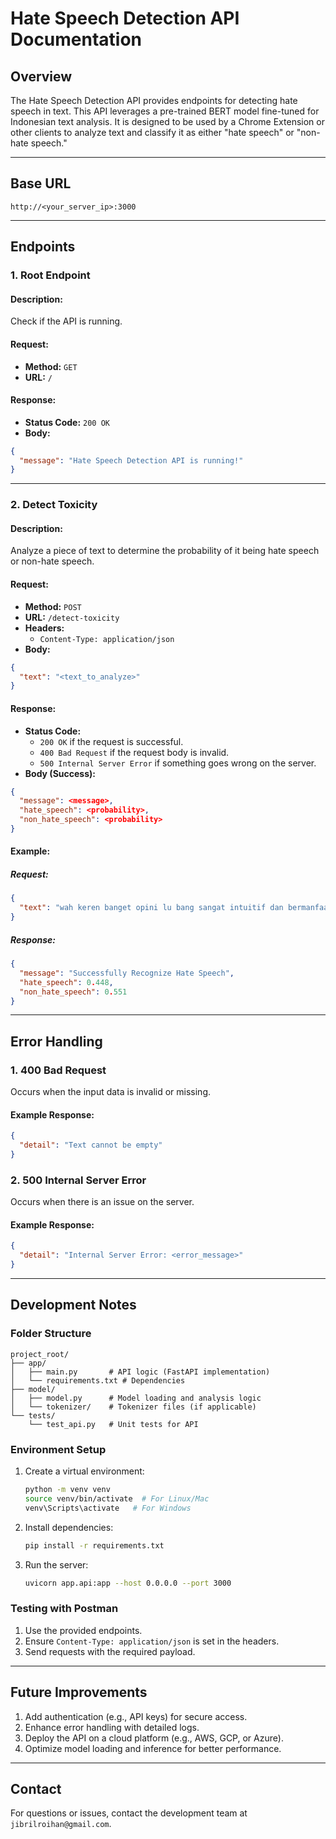 # Hate Speech Detection API Documentation

## Overview
The Hate Speech Detection API provides endpoints for detecting hate speech in text. This API leverages a pre-trained BERT model fine-tuned for Indonesian text analysis. It is designed to be used by a Chrome Extension or other clients to analyze text and classify it as either "hate speech" or "non-hate speech."

---

## Base URL
```
http://<your_server_ip>:3000
```

---

## Endpoints

### 1. **Root Endpoint**
#### Description:
Check if the API is running.

#### Request:
- **Method:** `GET`
- **URL:** `/`

#### Response:
- **Status Code:** `200 OK`
- **Body:**
```json
{
  "message": "Hate Speech Detection API is running!"
}
```

---

### 2. **Detect Toxicity**
#### Description:
Analyze a piece of text to determine the probability of it being hate speech or non-hate speech.

#### Request:
- **Method:** `POST`
- **URL:** `/detect-toxicity`
- **Headers:**
  - `Content-Type: application/json`
- **Body:**
```json
{
  "text": "<text_to_analyze>"
}
```

#### Response:
- **Status Code:**
  - `200 OK` if the request is successful.
  - `400 Bad Request` if the request body is invalid.
  - `500 Internal Server Error` if something goes wrong on the server.
- **Body (Success):**
```json
{
  "message": <message>,
  "hate_speech": <probability>,
  "non_hate_speech": <probability>
}
```

#### Example:
##### Request:
```json
{
  "text": "wah keren banget opini lu bang sangat intuitif dan bermanfaat @user123ahoyy"
}
```

##### Response:
```json
{
  "message": "Successfully Recognize Hate Speech",
  "hate_speech": 0.448,
  "non_hate_speech": 0.551
}
```

---

## Error Handling

### 1. **400 Bad Request**
Occurs when the input data is invalid or missing.
#### Example Response:
```json
{
  "detail": "Text cannot be empty"
}
```

### 2. **500 Internal Server Error**
Occurs when there is an issue on the server.
#### Example Response:
```json
{
  "detail": "Internal Server Error: <error_message>"
}
```

---

## Development Notes

### Folder Structure
```
project_root/
├── app/
│   ├── main.py       # API logic (FastAPI implementation)
│   └── requirements.txt # Dependencies
├── model/
│   ├── model.py      # Model loading and analysis logic
│   └── tokenizer/    # Tokenizer files (if applicable)
└── tests/
    └── test_api.py   # Unit tests for API
```

### Environment Setup
1. Create a virtual environment:
   ```bash
   python -m venv venv
   source venv/bin/activate  # For Linux/Mac
   venv\Scripts\activate   # For Windows
   ```

2. Install dependencies:
   ```bash
   pip install -r requirements.txt
   ```

3. Run the server:
   ```bash
   uvicorn app.api:app --host 0.0.0.0 --port 3000
   ```

### Testing with Postman
1. Use the provided endpoints.
2. Ensure `Content-Type: application/json` is set in the headers.
3. Send requests with the required payload.

---

## Future Improvements
1. Add authentication (e.g., API keys) for secure access.
2. Enhance error handling with detailed logs.
3. Deploy the API on a cloud platform (e.g., AWS, GCP, or Azure).
4. Optimize model loading and inference for better performance.

---

## Contact
For questions or issues, contact the development team at `jibrilroihan@gmail.com`.